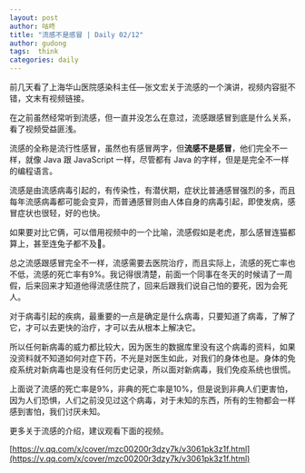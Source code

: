 ```yaml
---
layout: post
author: 咕咚
title: "流感不是感冒 | Daily 02/12"
author: gudong
tags:  think
categories: daily
---
```


前几天看了上海华山医院感染科主任—张文宏关于流感的一个演讲，视频内容挺不错，文末有视频链接。

在之前虽然经常听到流感，但一直并没怎么在意过，流感跟感冒到底是什么关系，看了视频受益匪浅。

流感的全称是流行性感冒，虽然也有感冒两字，但**流感不是感冒**，他们完全不一样，就像 Java 跟 JavaScript 一样，尽管都有 Java 的字样，但是是完全不一样的编程语言。

流感是由流感病毒引起的，有传染性，有潜伏期，症状比普通感冒强烈的多，而且每年流感病毒都可能会变异，而普通感冒则由人体自身的病毒引起，即使发病，感冒症状也很轻，好的也快。

如果要对比它俩，可以借用视频中的一个比喻，流感假如是老虎，那么感冒连猫都算上，甚至连兔子都不及🐰。

总之流感跟感冒完全不一样，流感需要去医院治疗，而且实际上，流感的死亡率也不低，流感的死亡率有9%。我记得很清楚，前面一个同事在冬天的时候请了一周假，后来回来才知道他得流感住院了，回来后跟我们说自己怕的要死，因为会死人。

对于病毒引起的疾病，最重要的一点是确定是什么病毒，只要知道了病毒，了解了它，才可以去更快的治疗，才可以去从根本上解决它。

所以任何新病毒的威力都比较大，因为医生的数据库里没有这个病毒的资料，如果没资料就不知道如何对症下药，不光是对医生如此，对我们的身体也是。身体的免疫系统对新病毒也是没有任何历史记录，所以面对新病毒，我们免疫系统也很慌。

上面说了流感的死亡率是9%，非典的死亡率是10%，但是说到非典人们更害怕，因为人们恐惧，人们之前没见过这个病毒，对于未知的东西，所有的生物都会一样感到害怕，我们讨厌未知。

更多关于流感的介绍，建议观看下面的视频。

[https://v.qq.com/x/cover/mzc00200r3dzy7k/v3061pk3z1f.html](https://v.qq.com/x/cover/mzc00200r3dzy7k/v3061pk3z1f.html)
